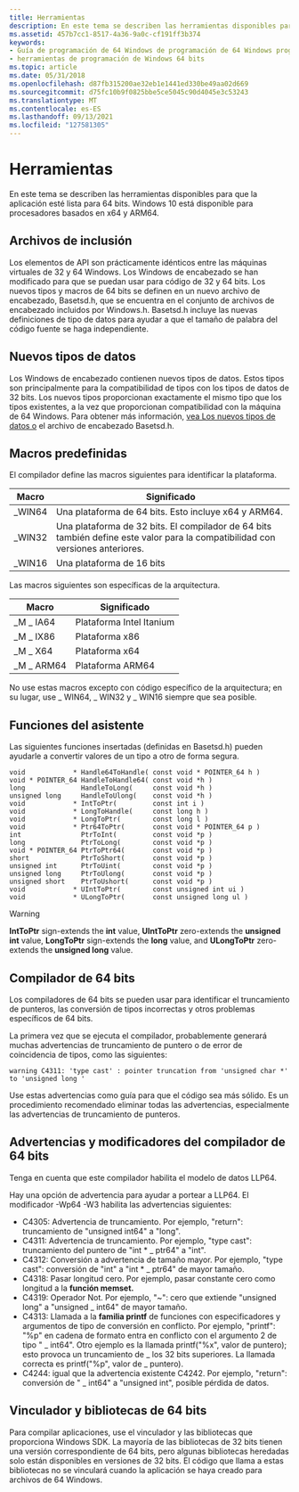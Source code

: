 ```yaml
---
title: Herramientas
description: En este tema se describen las herramientas disponibles para que la aplicación esté lista para 64 bits. Windows 10 está disponible para procesadores basados en x64 y ARM64.
ms.assetid: 457b7cc1-8517-4a36-9a0c-cf191ff3b374
keywords:
- Guía de programación de 64 Windows de programación de 64 Windows programación, herramientas
- herramientas de programación de Windows 64 bits
ms.topic: article
ms.date: 05/31/2018
ms.openlocfilehash: d87fb315200ae32eb1e1441ed330be49aa02d669
ms.sourcegitcommit: d75fc10b9f0825bbe5ce5045c90d4045e3c53243
ms.translationtype: MT
ms.contentlocale: es-ES
ms.lasthandoff: 09/13/2021
ms.locfileid: "127581305"
---
```

# <a name="the-tools"></a>Herramientas

En este tema se describen las herramientas disponibles para que la aplicación esté lista para 64 bits. Windows 10 está disponible para procesadores basados en x64 y ARM64.

## <a name="include-files"></a>Archivos de inclusión

Los elementos de API son prácticamente idénticos entre las máquinas virtuales de 32 y 64 Windows. Los Windows de encabezado se han modificado para que se puedan usar para código de 32 y 64 bits. Los nuevos tipos y macros de 64 bits se definen en un nuevo archivo de encabezado, Basetsd.h, que se encuentra en el conjunto de archivos de encabezado incluidos por Windows.h. Basetsd.h incluye las nuevas definiciones de tipo de datos para ayudar a que el tamaño de palabra del código fuente se haga independiente.

## <a name="new-data-types"></a>Nuevos tipos de datos

Los Windows de encabezado contienen nuevos tipos de datos. Estos tipos son principalmente para la compatibilidad de tipos con los tipos de datos de 32 bits. Los nuevos tipos proporcionan exactamente el mismo tipo que los tipos existentes, a la vez que proporcionan compatibilidad con la máquina de 64 Windows. Para obtener más información, [vea Los nuevos tipos de datos o](the-new-data-types.md) el archivo de encabezado Basetsd.h.

## <a name="predefined-macros"></a>Macros predefinidas

El compilador define las macros siguientes para identificar la plataforma.



| Macro   | Significado                                                                                                     |
|---------|-------------------------------------------------------------------------------------------------------------|
| \_WIN64 | Una plataforma de 64 bits. Esto incluye x64 y ARM64.                                                        |
| \_WIN32 | Una plataforma de 32 bits. El compilador de 64 bits también define este valor para la compatibilidad con versiones anteriores.<br/> |
| \_WIN16 | Una plataforma de 16 bits                                                                                           |



 

Las macros siguientes son específicas de la arquitectura.



| Macro      | Significado                |
|------------|------------------------|
| \_M \_ IA64  | Plataforma Intel Itanium |
| \_M \_ IX86  | Plataforma x86           |
| \_M \_ X64   | Plataforma x64           |
| \_M \_ ARM64 | Plataforma ARM64         |



 

No use estas macros excepto con código específico de la arquitectura; en su lugar, use \_ WIN64, \_ WIN32 y \_ WIN16 siempre que sea posible.

## <a name="helper-functions"></a>Funciones del asistente

Las siguientes funciones insertadas (definidas en Basetsd.h) pueden ayudarle a convertir valores de un tipo a otro de forma segura.

``` syntax
void            * Handle64ToHandle( const void * POINTER_64 h ) 
void * POINTER_64 HandleToHandle64( const void *h )
long              HandleToLong(     const void *h )
unsigned long     HandleToUlong(    const void *h )
void            * IntToPtr(         const int i )
void            * LongToHandle(     const long h )
void            * LongToPtr(        const long l )
void            * Ptr64ToPtr(       const void * POINTER_64 p )
int               PtrToInt(         const void *p )
long              PtrToLong(        const void *p )
void * POINTER_64 PtrToPtr64(       const void *p )
short             PtrToShort(       const void *p )
unsigned int      PtrToUint(        const void *p )
unsigned long     PtrToUlong(       const void *p )
unsigned short    PtrToUshort(      const void *p )
void            * UIntToPtr(        const unsigned int ui )
void            * ULongToPtr(       const unsigned long ul )
```

> [!WARNING]
> **IntToPtr** sign-extends the **int** value, **UIntToPtr** zero-extends the **unsigned int** value, **LongToPtr** sign-extends the **long** value, and **ULongToPtr** zero-extends the **unsigned long** value.

 

## <a name="64-bit-compiler"></a>Compilador de 64 bits

Los compiladores de 64 bits se pueden usar para identificar el truncamiento de punteros, las conversión de tipos incorrectas y otros problemas específicos de 64 bits.

La primera vez que se ejecuta el compilador, probablemente generará muchas advertencias de truncamiento de puntero o de error de coincidencia de tipos, como las siguientes:

`warning C4311: 'type cast' : pointer truncation from 'unsigned char *' to 'unsigned long '`

Use estas advertencias como guía para que el código sea más sólido. Es un procedimiento recomendado eliminar todas las advertencias, especialmente las advertencias de truncamiento de punteros.

## <a name="64-bit-compiler-switches-and-warnings"></a>Advertencias y modificadores del compilador de 64 bits

Tenga en cuenta que este compilador habilita el modelo de datos LLP64.

Hay una opción de advertencia para ayudar a portear a LLP64. El modificador -Wp64 -W3 habilita las advertencias siguientes:

-   C4305: Advertencia de truncamiento. Por ejemplo, "return": truncamiento de "unsigned int64" a "long".
-   C4311: Advertencia de truncamiento. Por ejemplo, "type cast": truncamiento del puntero de "int \* \_ ptr64" a "int".
-   C4312: Conversión a advertencia de tamaño mayor. Por ejemplo, "type cast": conversión de "int" a "int \* \_ ptr64" de mayor tamaño.
-   C4318: Pasar longitud cero. Por ejemplo, pasar constante cero como longitud a la **función memset.**
-   C4319: Operador Not. Por ejemplo, "~": cero que extiende "unsigned long" a "unsigned \_ int64" de mayor tamaño.
-   C4313: Llamada a la **familia printf** de funciones con especificadores y argumentos de tipo de conversión en conflicto. Por ejemplo, "printf": "%p" en cadena de formato entra en conflicto con el argumento 2 de tipo " \_ int64". Otro ejemplo es la llamada printf("%x", valor de puntero); esto provoca un truncamiento de \_ los 32 bits superiores. La llamada correcta es printf("%p", valor de \_ puntero).
-   C4244: igual que la advertencia existente C4242. Por ejemplo, "return": conversión de " \_ int64" a "unsigned int", posible pérdida de datos.

## <a name="64-bit-linker-and-libraries"></a>Vinculador y bibliotecas de 64 bits

Para compilar aplicaciones, use el vinculador y las bibliotecas que proporciona Windows SDK. La mayoría de las bibliotecas de 32 bits tienen una versión correspondiente de 64 bits, pero algunas bibliotecas heredadas solo están disponibles en versiones de 32 bits. El código que llama a estas bibliotecas no se vinculará cuando la aplicación se haya creado para archivos de 64 Windows.

 

 





